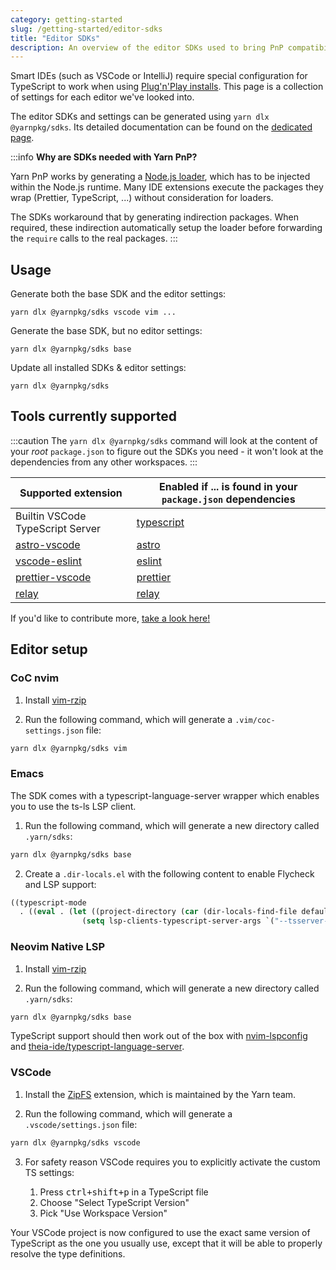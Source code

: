 ```yaml
---
category: getting-started
slug: /getting-started/editor-sdks
title: "Editor SDKs"
description: An overview of the editor SDKs used to bring PnP compatibility to editors.
---
```


Smart IDEs (such as VSCode or IntelliJ) require special configuration for TypeScript to work when using [Plug'n'Play installs](https://yarnpkg.com/features/pnp). This page is a collection of settings for each editor we've looked into.

The editor SDKs and settings can be generated using `yarn dlx @yarnpkg/sdks`. Its detailed documentation can be found on the [dedicated page](/sdks/cli/default).

:::info
**Why are SDKs needed with Yarn PnP?**

Yarn PnP works by generating a [Node.js loader](https://nodejs.org/api/esm.html#loaders), which has to be injected within the Node.js runtime. Many IDE extensions execute the packages they wrap (Prettier, TypeScript, ...) without consideration for loaders.

The SDKs workaround that by generating indirection packages. When required, these indirection automatically setup the loader before forwarding the `require` calls to the real packages.
:::

## Usage

Generate both the base SDK and the editor settings:

```
yarn dlx @yarnpkg/sdks vscode vim ...
```

Generate the base SDK, but no editor settings:

```
yarn dlx @yarnpkg/sdks base
```

Update all installed SDKs & editor settings:

```
yarn dlx @yarnpkg/sdks
```

## Tools currently supported

:::caution
The `yarn dlx @yarnpkg/sdks` command will look at the content of your *root* `package.json` to figure out the SDKs you need  - it won't look at the dependencies from any other workspaces.
:::

| Supported extension | Enabled if ... is found in your `package.json` dependencies |
|---|---|
| Builtin VSCode TypeScript Server | [typescript](https://yarnpkg.com/package/typescript) |
| [astro-vscode](https://marketplace.visualstudio.com/items?itemName=astro-build.astro-vscode) | [astro](https://astro.build/) |
| [vscode-eslint](https://marketplace.visualstudio.com/items?itemName=dbaeumer.vscode-eslint) | [eslint](https://yarnpkg.com/package/eslint) |
| [prettier-vscode](https://marketplace.visualstudio.com/items?itemName=esbenp.prettier-vscode) | [prettier](https://yarnpkg.com/package/prettier) |
| [relay](https://marketplace.visualstudio.com/items?itemName=meta.relay) | [relay](https://relay.dev/)

If you'd like to contribute more, [take a look here!](https://github.com/yarnpkg/berry/blob/master/packages/yarnpkg-sdks/sources/generateSdk.ts)


## Editor setup

### CoC nvim

1. Install [vim-rzip](https://github.com/lbrayner/vim-rzip)

2. Run the following command, which will generate a `.vim/coc-settings.json` file:

```bash
yarn dlx @yarnpkg/sdks vim
```

### Emacs

The SDK comes with a typescript-language-server wrapper which enables you to use the ts-ls LSP client.

1. Run the following command, which will generate a new directory called `.yarn/sdks`:

```bash
yarn dlx @yarnpkg/sdks base
```

2. Create a `.dir-locals.el` with the following content to enable Flycheck and LSP support:

```lisp
((typescript-mode
  . ((eval . (let ((project-directory (car (dir-locals-find-file default-directory))))
                (setq lsp-clients-typescript-server-args `("--tsserver-path" ,(concat project-directory ".yarn/sdks/typescript/bin/tsserver") "--stdio")))))))
```

### Neovim Native LSP

1. Install [vim-rzip](https://github.com/lbrayner/vim-rzip)

2. Run the following command, which will generate a new directory called `.yarn/sdks`:

```bash
yarn dlx @yarnpkg/sdks base
```

TypeScript support should then work out of the box with [nvim-lspconfig](https://github.com/neovim/nvim-lspconfig) and [theia-ide/typescript-language-server](https://github.com/theia-ide/typescript-language-server).

### VSCode

1. Install the [ZipFS](https://marketplace.visualstudio.com/items?itemName=arcanis.vscode-zipfs) extension, which is maintained by the Yarn team.

2. Run the following command, which will generate a `.vscode/settings.json` file:

```bash
yarn dlx @yarnpkg/sdks vscode
```

3. For safety reason VSCode requires you to explicitly activate the custom TS settings:

    1. Press <kbd>ctrl+shift+p</kbd> in a TypeScript file
    2. Choose "Select TypeScript Version"
    3. Pick "Use Workspace Version"

Your VSCode project is now configured to use the exact same version of TypeScript as the one you usually use, except that it will be able to properly resolve the type definitions.
